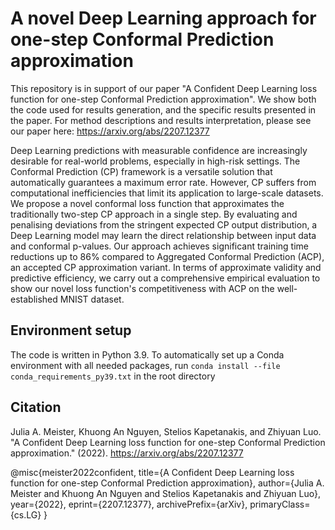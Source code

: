 # A novel Deep Learning approach for one-step Conformal Prediction approximation
This repository is in support of our paper "A Confident Deep Learning loss function for one-step Conformal Prediction approximation". We show both the code used for results generation, and the specific results presented in the paper. For method descriptions and results interpretation, please see our paper here: https://arxiv.org/abs/2207.12377

Deep Learning predictions with measurable confidence are increasingly desirable for real-world problems, especially in high-risk settings. The Conformal Prediction (CP) framework is a versatile solution that automatically guarantees a maximum error rate. However, CP suffers from computational inefficiencies that limit its application to large-scale datasets. We propose a novel conformal loss function that approximates the traditionally two-step CP approach in a single step. By evaluating and penalising deviations from the stringent expected CP output distribution, a Deep Learning model may learn the direct relationship between input data and conformal p-values. Our approach achieves significant training time reductions up to 86% compared to Aggregated Conformal Prediction (ACP), an accepted CP approximation variant. In terms of approximate validity and predictive efficiency, we carry out a comprehensive empirical evaluation to show our novel loss function's competitiveness with ACP on the well-established MNIST dataset. 


## Environment setup
The code is written in Python 3.9. To automatically set up a Conda environment with all needed packages, run ```conda install --file conda_requirements_py39.txt``` in the root directory


## Citation
Julia A. Meister, Khuong An Nguyen, Stelios Kapetanakis, and Zhiyuan Luo. "A Confident Deep Learning loss function for one-step Conformal Prediction approximation." (2022). https://arxiv.org/abs/2207.12377


@misc{meister2022confident,
    title={A Confident Deep Learning loss function for one-step Conformal Prediction approximation},
    author={Julia A. Meister and Khuong An Nguyen and Stelios Kapetanakis and Zhiyuan Luo},
    year={2022},
    eprint={2207.12377},
    archivePrefix={arXiv},
    primaryClass={cs.LG}
}

